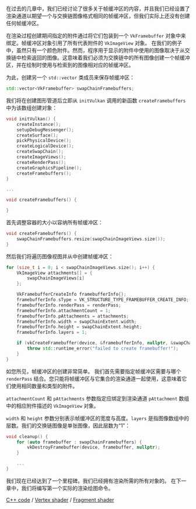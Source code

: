 在过去的几章中，我们已经讨论了很多关于帧缓冲区的内容，并且我们已经设置了渲染通道以期望一个与交换链图像格式相同的帧缓冲区，但我们实际上还没有创建任何帧缓冲区。

在渲染过程创建期间指定的附件通过将它们包装到一个 `VkFramebuffer` 对象中来绑定。帧缓冲区对象引用了所有代表附件的 `VkImageView` 对象。 在我们的例子中，虽然只有一个颜色附件。然而，程序用于显示的附件中使用的图像取决于从交换链中检索返回的图像。这意味着我们必须为交换链中的所有图像创建一个帧缓冲区，并在绘制时使用与检索到的图像相对应的帧缓冲区。

为此，创建另一个 `std::vector` 类成员来保存帧缓冲区：

```c++
std::vector<VkFramebuffer> swapChainFramebuffers;
```

我们将在创建图形管道后立即从 `initVulkan` 调用的新函数 `createFramebuffers` 中为该数组创建对象：

```c++
void initVulkan() {
    createInstance();
    setupDebugMessenger();
    createSurface();
    pickPhysicalDevice();
    createLogicalDevice();
    createSwapChain();
    createImageViews();
    createRenderPass();
    createGraphicsPipeline();
    createFramebuffers();
}

...

void createFramebuffers() {

}
```

首先调整容器的大小以容纳所有帧缓冲区：

```c++
void createFramebuffers() {
    swapChainFramebuffers.resize(swapChainImageViews.size());
}
```

然后我们将遍历图像视图并从中创建帧缓冲区：

```c++
for (size_t i = 0; i < swapChainImageViews.size(); i++) {
    VkImageView attachments[] = {
        swapChainImageViews[i]
    };

    VkFramebufferCreateInfo framebufferInfo{};
    framebufferInfo.sType = VK_STRUCTURE_TYPE_FRAMEBUFFER_CREATE_INFO;
    framebufferInfo.renderPass = renderPass;
    framebufferInfo.attachmentCount = 1;
    framebufferInfo.pAttachments = attachments;
    framebufferInfo.width = swapChainExtent.width;
    framebufferInfo.height = swapChainExtent.height;
    framebufferInfo.layers = 1;

    if (vkCreateFramebuffer(device, &framebufferInfo, nullptr, &swapChainFramebuffers[i]) != VK_SUCCESS) {
        throw std::runtime_error("failed to create framebuffer!");
    }
}
```

如您所见，帧缓冲区的创建非常简单。 我们首先需要指定帧缓冲区需要与哪个 `renderPass` 结合。您只能将帧缓冲区与它集合的渲染通道一起使用，这意味着它们使用相同数量和类型的附件。

`attachmentCount` 和 `pAttachments` 参数指定应绑定到渲染通道 `pAttachment` 数组中的相应附件描述的 `VkImageView` 对象。

`width` 和 `height` 参数分别表示帧缓冲区的宽度与高度。`layers` 是指图像数组中的层数。我们的交换链图像是单张图像，因此层数为“1”：

```c++
void cleanup() {
    for (auto framebuffer : swapChainFramebuffers) {
        vkDestroyFramebuffer(device, framebuffer, nullptr);
    }

    ...
}
```

我们现在已经达到了一个里程碑。我们已经拥有渲染所需的所有对象的。 在下一章中，我们将编写第一个实际的渲染绘图命令。

[C++ code](/code/13_framebuffers.cpp) /
[Vertex shader](/code/09_shader_base.vert) /
[Fragment shader](/code/09_shader_base.frag)
